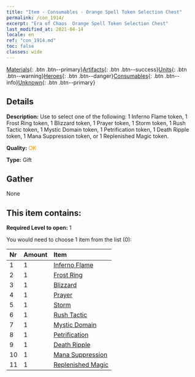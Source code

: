```yaml
---
title: "Item - Consumables - Orange Spell Token Selection Chest"
permalink: /con_1914/
excerpt: "Era of Chaos  Orange Spell Token Selection Chest"
last_modified_at: 2021-04-14
locale: en
ref: "con_1914.md"
toc: false
classes: wide
---
```

 [Materials](/Items/){: .btn .btn--primary}[Artifacts](/Items/Artifacts/){: .btn .btn--success}[Units](/Items/Units/){: .btn .btn--warning}[Heroes](/Items/Heroes/){: .btn .btn--danger}[Consumables](/Items/Consumables/){: .btn .btn--info}[Unknown](/Items/Unknown/){: .btn .btn--primary}

## Details
 **Description:** Use to select one of the following: 1 Inferno Flame token, 1 Frost Ring token, 1 Blizzard token, 1 Prayer token, 1 Storm token, 1 Rush Tactic token, 1 Mystic Domain token, 1 Petrification token, 1 Death Ripple token, 1 Mana Suppression token, or 1 Replenished Magic token.

 **Quality:** <span style="color: #FF8C00">OK</span>

 **Type:** Gift

## Gather

  None

## This item contains:

 **Required Level to open:** 1

 You would need to choose 1 item from the list (0):

  | Nr | Amount |     Item    |
  |:---|:-------|:------------|
  | 1 | 1 | [Inferno Flame](/Items/her_406/) | 
  | 2 | 1 | [Frost Ring](/Items/her_421/) | 
  | 3 | 1 | [Blizzard](/Items/her_423/) | 
  | 4 | 1 | [Prayer](/Items/her_432/) | 
  | 5 | 1 | [Storm](/Items/her_445/) | 
  | 6 | 1 | [Rush Tactic](/Items/her_450/) | 
  | 7 | 1 | [Mystic Domain](/Items/her_470/) | 
  | 8 | 1 | [Petrification](/Items/her_471/) | 
  | 9 | 1 | [Death Ripple](/Items/her_456/) | 
  | 10 | 1 | [Mana Suppression](/Items/her_480/) | 
  | 11 | 1 | [Replenished Magic](/Items/her_482/) | 
